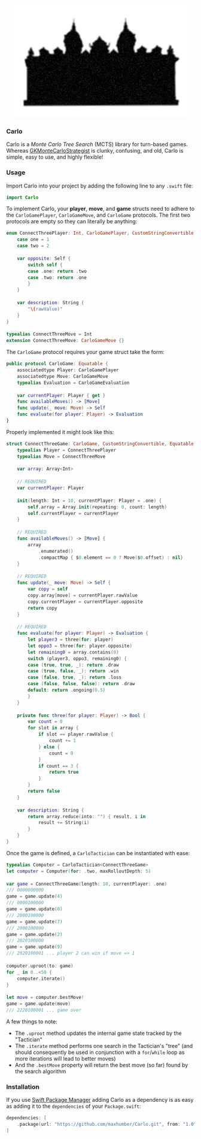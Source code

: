 <h3 align="center">
  <img src="https://raw.githubusercontent.com/maxhumber/Carlo/master/images/Carlo.png" height="300px" alt="Carlo">
</h3>


### Carlo

Carlo is a *Monte Carlo Tree Search* (MCTS) library for turn-based games. Whereas [GKMonteCarloStrategist](https://developer.apple.com/documentation/gameplaykit/gkmontecarlostrategist) is clunky, confusing, and old, Carlo is simple, easy to use, and highly flexible!



### Usage

Import Carlo into your project by adding the following line to any `.swift` file:

```swift
import Carlo
```

To implement Carlo, your **player**, **move**, and **game** structs need to adhere to the `CarloGamePlayer`, `CarloGameMove`, and `CarloGame` protocols. The first two protocols are empty so they can literally be anything:

```swift
enum ConnectThreePlayer: Int, CarloGamePlayer, CustomStringConvertible {
    case one = 1
    case two = 2
    
    var opposite: Self {
        switch self {
        case .one: return .two
        case .two: return .one
        }
    }
    
    var description: String {
        "\(rawValue)"
    }
}

typealias ConnectThreeMove = Int
extension ConnectThreeMove: CarloGameMove {}
```

The `CarloGame` protocol requires your game struct take the form:

```swift
public protocol CarloGame: Equatable {
    associatedtype Player: CarloGamePlayer
    associatedtype Move: CarloGameMove
    typealias Evaluation = CarloGameEvaluation
  
    var currentPlayer: Player { get }
    func availableMoves() -> [Move]
    func update(_ move: Move) -> Self
    func evaluate(for player: Player) -> Evaluation
}
```

Properly implemented it might look like this:

```swift
struct ConnectThreeGame: CarloGame, CustomStringConvertible, Equatable {
    typealias Player = ConnectThreePlayer
    typealias Move = ConnectThreeMove

    var array: Array<Int>
  
    // REQUIRED
    var currentPlayer: Player
    
    init(length: Int = 10, currentPlayer: Player = .one) {
        self.array = Array.init(repeating: 0, count: length)
        self.currentPlayer = currentPlayer
    }

    // REQUIRED
    func availableMoves() -> [Move] {
        array
            .enumerated()
            .compactMap { $0.element == 0 ? Move($0.offset) : nil}
    }
    
    // REQUIRED
    func update(_ move: Move) -> Self {
        var copy = self
        copy.array[move] = currentPlayer.rawValue
        copy.currentPlayer = currentPlayer.opposite
        return copy
    }
    
    // REQUIRED
    func evaluate(for player: Player) -> Evaluation {
        let player3 = three(for: player)
        let oppo3 = three(for: player.opposite)
        let remaining0 = array.contains(0)
        switch (player3, oppo3, remaining0) {
        case (true, true, _): return .draw
        case (true, false, _): return .win
        case (false, true, _): return .loss
        case (false, false, false): return .draw
        default: return .ongoing(0.5)
        }
    }
    
    private func three(for player: Player) -> Bool {
        var count = 0
        for slot in array {
            if slot == player.rawValue {
                count += 1
            } else {
                count = 0
            }
            if count == 3 {
                return true
            }
        }
        return false
    }
    
    var description: String {
        return array.reduce(into: "") { result, i in
            result += String(i)
        }
    }
}
```

Once the game is defined, a `CarloTactician` can be instantiated with ease:

```swift
typealias Computer = CarloTactician<ConnectThreeGame>
let computer = Computer(for: .two, maxRolloutDepth: 5)

var game = ConnectThreeGame(length: 10, currentPlayer: .one)
/// 0000000000
game = game.update(4)
/// 0000100000
game = game.update(0)
/// 2000100000
game = game.update(7)
/// 2000100000
game = game.update(2)
/// 2020100000
game = game.update(9)
/// 2020100001 ... player 2 can win if move => 1

computer.uproot(to: game)
for _ in 0..<50 {
    computer.iterate()
}

let move = computer.bestMove!
game = game.update(move)
/// 2220100001 ... game over
```

A few things to note:

- The `.uproot` method updates the internal game state tracked by the "Tactician"
- The `.iterate` method performs one search in the Tactician's "tree" (and should consequently be used in conjunction with a `for`/`while` loop as more iterations will lead to better moves)
- And the `.bestMove` property will return the best move (so far) found by the search algorithm



### Installation

If you use [Swift Package Manager](https://swift.org/package-manager/) adding Carlo as a dependency is as easy as adding it to the `dependencies` of your `Package.swift`:

```swift
dependencies: [
    .package(url: "https://github.com/maxhumber/Carlo.git", from: "1.0")
]
```
